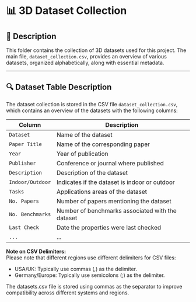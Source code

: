 # 📊 3D Dataset Collection

## 📌 Description

This folder contains the collection of 3D datasets used for this project. The main file, `dataset_collection.csv`, provides an overview of various datasets, organized alphabetically, along with essential metadata.

---

## 🔍 Dataset Table Description

The dataset collection is stored in the CSV file `dataset_collection.csv`, which contains an overview of the datasets with the following columns:

| Column            | Description                                       |
| ----------------- | ------------------------------------------------- |
| `Dataset`         | Name of the dataset                               |
| `Paper Title`     | Name of the corresponding paper                   |
| `Year`            | Year of publication                               |
| `Publisher`       | Conference or journal where published             |
| `Description`     | Description of the dataset                        |
| `Indoor/Outdoor`  | Indicates if the dataset is indoor or outdoor     |
| `Tasks`           | Applications areas of the dataset                 |
| `No. Papers`      | Number of papers mentioning the dataset           |
| `No. Benchmarks`  | Number of benchmarks associated with the dataset  |
| `Last Check`      | Date the properties were last checked             |
| `...`             | ...                                               |

**Note on CSV Delimiters:** <br>
Please note that different regions use different delimiters for CSV files:<br>
- USA/UK: Typically use commas (,) as the delimiter.<br>
- Germany/Europe: Typically use semicolons (;) as the delimiter.<br>

The datasets.csv file is stored using commas as the separator to improve compatibility across different systems and regions.
